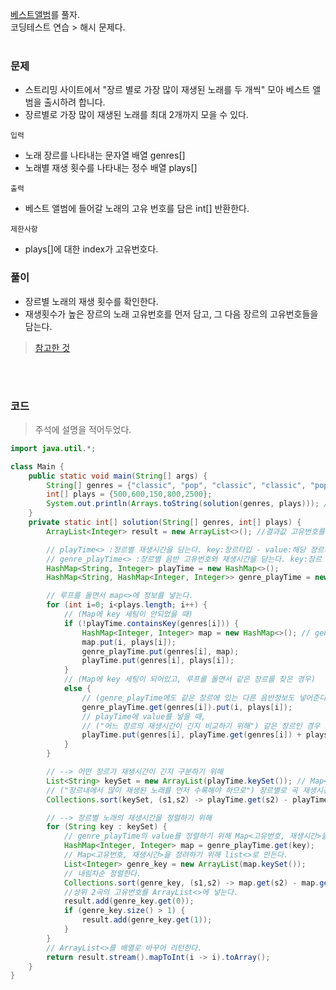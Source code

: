 [베스트앨범](https://school.programmers.co.kr/learn/courses/30/lessons/42579)를 풀자. <br>
코딩테스트 연습 > 해시 문제다. <br><br>

### 문제
+ 스트리밍 사이트에서 "장르 별로 가장 많이 재생된 노래를 두 개씩" 모아 베스트 앨범을 출시하려 합니다. 
+ 장르별로 가장 많이 재생된 노래를 최대 2개까지 모을 수 있다.

`입력` <br>
+ 노래 장르를 나타내는 문자열 배열 genres[]
+ 노래별 재생 횟수를 나타내는 정수 배열 plays[]

`출력` <br>
+ 베스트 앨범에 들어갈 노래의 고유 번호를 담은 int[] 반환한다.

`제한사항` <br>
+ plays[]에 대한 index가 고유번호다.

### 풀이
+ 장르별 노래의 재생 횟수를 확인한다.
+ 재생횟수가 높은 장르의 노래 고유번호를 먼저 담고, 그 다음 장르의 고유번호들을 담는다.
> [참고한 것](https://jisunshine.tistory.com/169)

<br><br>

### 코드
> 주석에 설명을 적어두었다. 

```java
import java.util.*;

class Main {
    public static void main(String[] args) {
        String[] genres = {"classic", "pop", "classic", "classic", "pop"};
        int[] plays = {500,600,150,800,2500};
        System.out.println(Arrays.toString(solution(genres, plays))); // result: [4, 1, 3, 0]
    }
    private static int[] solution(String[] genres, int[] plays) {
        ArrayList<Integer> result = new ArrayList<>(); //결과값 고유번호를 담는다. (개수를 모르니 ArrayList<>를 사용)

        // playTime<> :장르별 재생시간을 담는다. key:장르타입 - value:해당 장르의 재생시간 총합
        // genre_playTime<> :장르별 음반 고유번호와 재생시간을 담는다. key:장르 - value:Map<고유번호, 재생시간>
        HashMap<String, Integer> playTime = new HashMap<>();
        HashMap<String, HashMap<Integer, Integer>> genre_playTime = new HashMap<>();

        // 루프를 돌면서 map<>에 정보를 넣는다.
        for (int i=0; i<plays.length; i++) {
            // (Map에 key 세팅이 안되었을 때)
            if (!playTime.containsKey(genres[i])) {
                HashMap<Integer, Integer> map = new HashMap<>(); // genre_playTime에 담을 value 정보를 담을 곳
                map.put(i, plays[i]);
                genre_playTime.put(genres[i], map);
                playTime.put(genres[i], plays[i]);
            }
            // (Map에 key 세팅이 되어있고, 루프를 돌면서 같은 장르를 찾은 경우)
            else {
                // (genre_playTime에도 같은 장르에 있는 다른 음반정보도 넣어준다.)
                genre_playTime.get(genres[i]).put(i, plays[i]);
                // playTime에 value를 넣을 때,
                // ("어느 장르의 재생시간이 긴지 비교하기 위해") 같은 장르인 경우 재생시간을 더해준다.
                playTime.put(genres[i], playTime.get(genres[i]) + plays[i]);
            }
        }

        // --> 어떤 장르가 재생시간이 긴지 구분하기 위해
        List<String> keySet = new ArrayList(playTime.keySet()); // Map<> 정렬하기 위해 keySet()를 하고)
        // ("장르내에서 많이 재생된 노래를 먼저 수록해야 하므로") 장르별로 곡 재생시간을 내림차순 정렬해준다.
        Collections.sort(keySet, (s1,s2) -> playTime.get(s2) - playTime.get(s1));

        // --> 장르별 노래의 재생시간을 정렬하기 위해
        for (String key : keySet) {
            // genre_playTime의 value를 정렬하기 위해 Map<고유번호, 재생시간>을 꺼내서
            HashMap<Integer, Integer> map = genre_playTime.get(key);
            // Map<고유번호, 재생시간>을 정려하기 위해 list<>로 만든다.
            List<Integer> genre_key = new ArrayList(map.keySet());
            // 내림차순 정렬한다.
            Collections.sort(genre_key, (s1,s2) -> map.get(s2) - map.get(s1));
            //상위 2곡의 고유번호를 ArrayList<>에 넣는다.
            result.add(genre_key.get(0));
            if (genre_key.size() > 1) {
                result.add(genre_key.get(1));
            }
        }
        // ArrayList<>를 배열로 바꾸어 리턴한다.
        return result.stream().mapToInt(i -> i).toArray();
    }
}
```
